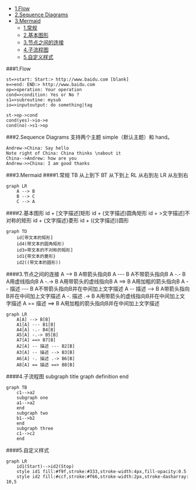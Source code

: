 
<!-- @import "[TOC]" {cmd="toc" depthFrom=1 depthTo=6 orderedList=false} -->

<!-- code_chunk_output -->

- [1.Flow](#1flow)
- [2.Sequence Diagrams](#2sequence-diagrams)
- [3.Mermaid](#3mermaid)
  - [1.常规](#1常规)
  - [2.基本图形](#2基本图形)
  - [3.节点之间的连接](#3节点之间的连接)
  - [4.子流程图](#4子流程图)
  - [5.自定义样式](#5自定义样式)

<!-- /code_chunk_output -->

###1.Flow

```flow
st=>start: Start:> http://www.baidu.com [blank]
e=>end: END:> http://www.baidu.com
op=>operation: Your operation
cond=>condition: Yes or No ?
s1=>subroutine: mysub
io=>inputoutput: do something|tag

st->op->cond
cond(yes)->io->e
cond(no)->s1->op
```

###2.Sequence Diagrams
支持两个主题 simple（默认主题）和 hand。

```sequence  {theme="hand"}
Andrew->China: Say hello
Note right of China: China thinks \nabout it
China-->Andrew: how are you
Andrew->>China: I am good thanks
```

###3.Mermaid
####1.常规
TB 从上到下
BT 从下到上
RL 从右到左
LR 从左到右

```mermaid
graph LR
    A --> B
    B --> C
    C --> A
```
####2.基本图形
id + [文字描述]矩形
id + (文字描述)圆角矩形
id + >文字描述]不对称的矩形
id + {文字描述}菱形
id + ((文字描述))圆形

```mermaid
graph TD
    id[带文本的矩形]
    id4(带文本的圆角矩形)
    id3>带文本的不对称的矩形]
    id1{带文本的菱形}
    id2((带文本的圆形))
```
####3.节点之间的连接
A --> B A带箭头指向B
A --- B A不带箭头指向B
A -.- B A用虚线指向B
A -.-> B A用带箭头的虚线指向B
A ==> B A用加粗的箭头指向B
A -- 描述 --- B A不带箭头指向B并在中间加上文字描述
A -- 描述 --> B A带箭头指向B并在中间加上文字描述
A -. 描述 .-> B A用带箭头的虚线指向B并在中间加上文字描述
A == 描述 ==> B A用加粗的箭头指向B并在中间加上文字描述

```mermaid
graph LR
    A[A] --> B[B] 
    A1[A] --- B1[B] 
    A4[A] -.- B4[B] 
    A5[A] -.-> B5[B] 
    A7[A] ==> B7[B] 
    A2[A] -- 描述 --- B2[B] 
    A3[A] -- 描述 --> B3[B] 
    A6[A] -. 描述 .-> B6[B] 
    A8[A] == 描述 ==> B8[B] 
```

####4.子流程图
subgraph title
    graph definition
end

```mermaid
graph TB
    c1-->a2
    subgraph one
    a1-->a2
    end
    subgraph two
    b1-->b2
    end
    subgraph three
    c1-->c2
    end
```

####5.自定义样式

```mermaid
graph LR
    id1(Start)-->id2(Stop)
    style id1 fill:#f9f,stroke:#333,stroke-width:4px,fill-opacity:0.5
    style id2 fill:#ccf,stroke:#f66,stroke-width:2px,stroke-dasharray: 10,5
```
